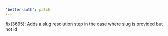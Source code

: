 ```yaml
---
"better-auth": patch
---
```


fix(3695): Adds a slug resolution step in the case where slug is provided but not id
